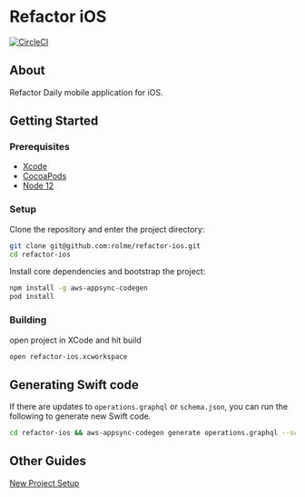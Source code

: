 # Refactor iOS

[![CircleCI](https://circleci.com/gh/rolme/refactor-ios/tree/master.svg?style=svg&circle-token=85e54e8fc2736fae1df6c637277798de7c505171)](https://circleci.com/gh/rolme/refactor-ios/tree/master)

## About

Refactor Daily mobile application for iOS.

## Getting Started

### Prerequisites

- [Xcode](https://apps.apple.com/us/app/xcode/id497799835?mt=12)
- [CocoaPods](https://guides.cocoapods.org/using/getting-started.html)
- [Node 12](https://treehouse.github.io/installation-guides/mac/node-mac.html)

### Setup

Clone the repository and enter the project directory:

```sh
git clone git@github.com:rolme/refactor-ios.git
cd refactor-ios
```

Install core dependencies and bootstrap the project:

```sh
npm install -g aws-appsync-codegen
pod install
```

### Building

open project in XCode and hit build

```sh
open refactor-ios.xcworkspace
```

## Generating Swift code

If there are updates to `operations.graphql` or `schema.json`, you can run the following to generate new Swift code.

```sh
cd refactor-ios && aws-appsync-codegen generate operations.graphql --schema schema.json --output API.swift
```

## Other Guides

[New Project Setup](https://github.com/rolme/refactor-ios/wiki/New-Project-Setup)